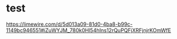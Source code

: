 # test
https://limewire.com/d/5d013a09-81d0-4ba8-b99c-1149bc946551#iZuWYJM_780k0Hl54hIns12rQuPQFjXRFjnjrKOmWfE
